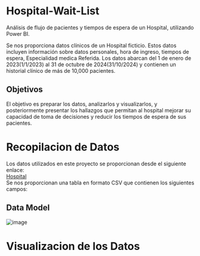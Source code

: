# Hospital-Wait-List
Análisis de flujo de pacientes y tiempos de espera de un Hospital, utilizando Power BI.

Se nos proporciona datos clínicos de un Hospital ficticio. Estos datos incluyen información sobre datos personales, hora de ingreso, tiempos de espera, Especialidad medica Referida. Los datos abarcan del 1 de enero de 2023(1/1/2023) al 31 de octubre de 2024(31/10/2024) y contienen un historial clínico de más de 10,000 pacientes.

## Objetivos
El objetivo es preparar los datos, analizarlos y visualizarlos, y posteriormente presentar los hallazgos que permitan al hospital mejorar su capacidad de toma de decisiones y reducir los tiempos de espera de sus pacientes. 

# Recopilacion de Datos

Los datos utilizados en este proyecto se proporcionan desde el siguiente enlace:    
[Hospital](https://drive.google.com/drive/folders/1mg8zaCAVh-yzbEcX710vZ5NvzlF-xV6b)    
Se nos proporcionan una tabla en formato CSV que contienen los siguientes campos:  

## Data Model
![image](https://github.com/user-attachments/assets/166051f7-a97e-4864-a92c-0fafe85ed473)


# Visualizacion de los Datos 





